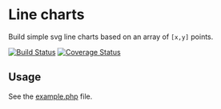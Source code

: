 Line charts
=============

Build simple svg line charts based on an array of `[x,y]` points.

[![Build Status](https://travis-ci.org/ckressibucher/linecharts.svg?branch=master)](https://travis-ci.org/ckressibucher/linecharts) [![Coverage Status](https://coveralls.io/repos/github/ckressibucher/linecharts/badge.svg?branch=master)](https://coveralls.io/github/ckressibucher/linecharts?branch=master)

## Usage

See the [example.php](./example.php) file.
